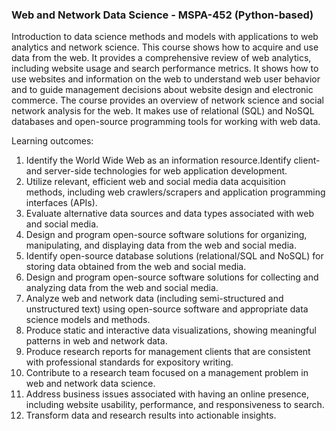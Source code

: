 ### Web and Network Data Science - MSPA-452 (Python-based)
Introduction to data science methods and models with applications to web analytics and network science. This course shows how to acquire and use data from the web. It provides a comprehensive review of web analytics, including website usage and search performance metrics. It shows how to use websites and information on the web to understand web user behavior and to guide management decisions about website design and electronic commerce. The course provides an overview of network science and social network analysis for the web. It makes use of relational (SQL) and NoSQL databases and open-source programming tools for working with web data. 

Learning outcomes:
1.  Identify the World Wide Web as an information resource.Identify client- and server-side technologies for web application development.
2.  Utilize relevant, efficient web and social media data acquisition methods, including web crawlers/scrapers and application programming interfaces (APIs).
3.  Evaluate alternative data sources and data types associated with web and social media.
4.  Design and program open-source software solutions for organizing, manipulating, and displaying data from the web and social media.
5.  Identify open-source database solutions (relational/SQL and NoSQL) for storing data obtained from the web and social media.
6.  Design and program open-source software solutions for collecting and analyzing data from the web and social media.
7.  Analyze web and network data (including semi-structured and unstructured text) using open-source software and appropriate data science models and methods.
8.  Produce static and interactive data visualizations, showing meaningful patterns in web and network data.
9.  Produce research reports for management clients that are consistent with professional standards for expository writing.
10.  Contribute to a research team focused on a management problem in web and network data science.
11.  Address business issues associated with having an online presence, including website usability, performance, and responsiveness to search.
12.  Transform data and research results into actionable insights.
